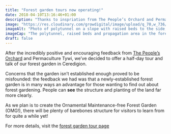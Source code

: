 ```yaml
---
title: "Forest garden tours now operating!"
date: 2018-04-10T13:16:46+01:00
description: "Thanks to inspriation from The People’s Orchard and Permaculture Tywi, we now offer a half-day forest garden tour and talk! £10 per person, minimum 5 people"
image: "https://res.cloudinary.com/growdigital/image/upload/q_70,w_736/v1543959905/polytunnel-40249165324.jpg"
imageAlt: "Photo of polytunnel on a slope with raised beds to the side, mature leafless trees behind and blue sky"
imageCap: "The polytunnel, raised beds and propagation area in the forest garden"
draft: false
---
```


After the incredibly positive and encouraging feedback from [The People’s Orchard](http://www.stdogmaelsabbey.org.uk/peoplesorchard) and Permaculture Tywi, we’ve decided to offer a half-day tour and talk of our forest garden in Ceredigion.

Concerns that the garden isn’t established enough proved to be misfounded: the feedback we had was that a newly-established forest garden is in many ways an advantage for those wanting to find out about forest gardening. People can **see** the structure and planting of the land far more clearly. 

As we plan is to create the Ornamental Maintenance-free Forest Garden (OMG!), there will be plenty of barebones structure for visitors to learn from for quite a while yet!

For more details, visit the [forest garden tour page](/tours/)
